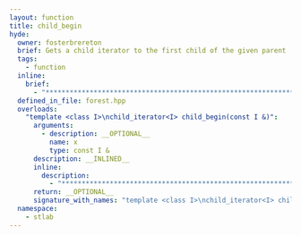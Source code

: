 ```yaml
---
layout: function
title: child_begin
hyde:
  owner: fosterbrereton
  brief: Gets a child iterator to the first child of the given parent
  tags:
    - function
  inline:
    brief:
      - "***********************************************************************************************"
  defined_in_file: forest.hpp
  overloads:
    "template <class I>\nchild_iterator<I> child_begin(const I &)":
      arguments:
        - description: __OPTIONAL__
          name: x
          type: const I &
      description: __INLINED__
      inline:
        description:
          - "***********************************************************************************************"
      return: __OPTIONAL__
      signature_with_names: "template <class I>\nchild_iterator<I> child_begin(const I & x)"
  namespace:
    - stlab
---
```

